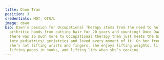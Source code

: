 ```yaml
---
title: Dawn Tran
position: 3
credentials: MOT, OTR/L
image: dawn
bio: Dawn’s passion for Occupational Therapy stems from the need to help her mom’s
  arthritic hands from cutting hair for 20 years and counting! Once Dawn found that
  there was so much more to Occupational therapy than just meets the hand, she dived
  into pediatrics/ geriatrics and loved every moment of it. On her free time, when
  she’s not lifting wrists and fingers, she enjoys lifting weights, lifting her nephew,
  lifting pages in books, and lifting lids when she’s cooking.
---
```


